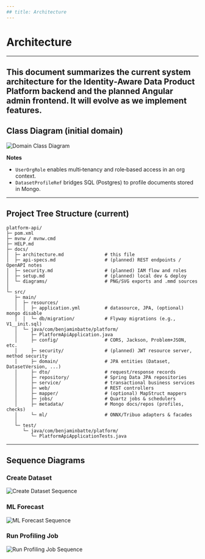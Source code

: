 ```yaml
---
## title: Architecture
---
```

# Architecture
---
This document summarizes the current system architecture for the **Identity‑Aware Data Product Platform** backend and the planned Angular admin frontend. It will evolve as we implement features.
---

## Class Diagram (initial domain)

![Domain Class Diagram](https://raw.githubusercontent.com/BenjaminBatte/platform-api/main/docs/diagrams/domain.png)

**Notes**

* `UserOrgRole` enables multi‑tenancy and role‑based access in an org context.
* `DatasetProfileRef` bridges SQL (Postgres) to profile documents stored in Mongo.

---

## Project Tree Structure (current)

```text
platform-api/
├─ pom.xml
├─ mvnw / mvnw.cmd
├─ HELP.md
├─ docs/
│  ├─ architecture.md               # this file
│  ├─ api-specs.md                  # (planned) REST endpoints / OpenAPI notes
│  ├─ security.md                   # (planned) IAM flow and roles
│  ├─ setup.md                      # (planned) local dev & deploy
│  └─ diagrams/                     # PNG/SVG exports and .mmd sources
│
└─ src/
   ├─ main/
   │  ├─ resources/
   │  │  ├─ application.yml         # datasource, JPA, (optional) mongo disable
   │  │  └─ db/migration/           # Flyway migrations (e.g., V1__init.sql)
   │  └─ java/com/benjaminbatte/platform/
   │     ├─ PlatformApiApplication.java
   │     ├─ config/                 # CORS, Jackson, Problem+JSON, etc.
   │     ├─ security/               # (planned) JWT resource server, method security
   │     ├─ domain/                 # JPA entities (Dataset, DatasetVersion, ...)
   │     ├─ dto/                    # request/response records
   │     ├─ repository/             # Spring Data JPA repositories
   │     ├─ service/                # transactional business services
   │     ├─ web/                    # REST controllers
   │     ├─ mapper/                 # (optional) MapStruct mappers
   │     ├─ jobs/                   # Quartz jobs & schedulers
   │     ├─ metadata/               # Mongo docs/repos (profiles, checks)
   │     └─ ml/                     # ONNX/Tribuo adapters & facades
   │
   └─ test/
      └─ java/com/benjaminbatte/platform/
         └─ PlatformApiApplicationTests.java
```

---

## Sequence Diagrams

### Create Dataset

![Create Dataset Sequence](https://benjaminbatte.github.io/platform-api/diagrams/create_dataset.png)

### ML Forecast

![ML Forecast Sequence](https://benjaminbatte.github.io/platform-api/diagrams/ml_forecast.png)

### Run Profiling Job

![Run Profiling Job Sequence](https://benjaminbatte.github.io/platform-api/diagrams/run_profilling_job.png)


